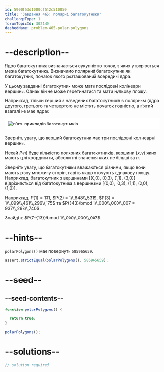 ```yaml
---
id: 5900f53d1000cf542c510050
title: 'Завдання 465: полярні багатокутники'
challengeType: 1
forumTopicId: 302140
dashedName: problem-465-polar-polygons
---
```


# --description--

Ядро багатокутника визначається сукупністю точок, з яких утворюється межа багатокутника. Визначимо полярний багатокутник як багатокутник, початок якого розташований всередині ядра.

У цьому завданні багатокутник може мати послідовні колінеарні вершини. Однак він не може перетинатися та мати нульову площу.

Наприклад, тільки перший з наведених багатокутників є полярним (ядра другого, третього та четвертого не містять початок повністю, а п’ятий взагалі не має ядра):

<img alt="п’ять прикладів багатокутників" src="https://cdn.freecodecamp.org/curriculum/project-euler/polar-polygons.png" style="background-color: white; padding: 10px; display: block; margin-right: auto; margin-left: auto; margin-bottom: 1.2rem;" />

Зверніть увагу, що перший багатокутник має три послідовні колінеарні вершини.

Нехай $P(n)$ буде кількістю полярних багатокутників, вершини $(x, y)$ яких мають цілі координати, абсолютні значення яких не більші за $n$.

Зверніть увагу, що багатокутники вважаються різними, якщо вони мають різну множину сторін, навіть якщо оточують однакову площу. Наприклад, багатокутник з вершинами [(0,0), (0,3), (1,1), (3,0)] відрізняється від багатокутника з вершинами [(0,0), (0,3), (1,1), (3,0), (1,0)].

Наприклад, $P(1) = 131$, $P(2) = 1\\,648\\,531$, $P(3) = 1\\,099\\,461\\,296\\,175$ та $P(343)\bmod 1\\,000\\,000\\,007 = 937\\,293\\,740$.

Знайдіть $P(7^{13})\bmod 1\\,000\\,000\\,007$.

# --hints--

`polarPolygons()` має повернути `585965659`.

```js
assert.strictEqual(polarPolygons(), 585965659);
```

# --seed--

## --seed-contents--

```js
function polarPolygons() {

  return true;
}

polarPolygons();
```

# --solutions--

```js
// solution required
```
